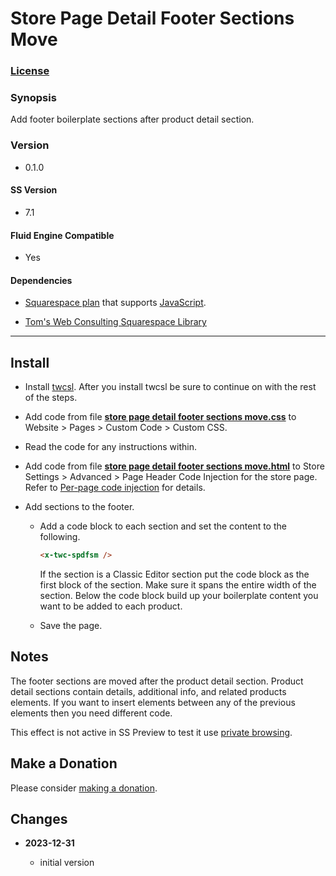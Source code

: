 # Store Page Detail Footer Sections Move

### [License][1]

### Synopsis

Add footer boilerplate sections after product detail section.

### Version

  * 0.1.0

#### SS Version

  * 7.1

#### Fluid Engine Compatible

  * Yes

#### Dependencies

  * [Squarespace plan][2] that supports [JavaScript][3].
  
  * [Tom's Web Consulting Squarespace Library][4]

---

## Install

* Install [twcsl][5]. After you install twcsl be sure to continue on with the
  rest of the steps.
  
* Add code from file **[store page detail footer sections move.css][6]** to
  Website > Pages > Custom Code > Custom CSS.
  
* Read the code for any instructions within.
  
* Add code from file **[store page detail footer sections move.html][7]** to
  Store Settings > Advanced > Page Header Code Injection for the store page.
  Refer to [Per-page code injection][8] for details.
  
* Add sections to the footer.

  * Add a code block to each section and set the content to the following.
    
    ```html
    <x-twc-spdfsm />
    ```
    
    If the section is a Classic Editor section put the code block as the first
    block of the section. Make sure it spans the entire width of the section.
    Below the code block build up your boilerplate content you want to be added
    to each product.
    
  * Save the page.

## Notes

The footer sections are moved after the product detail section. Product detail
sections contain details, additional info, and related products elements. If you
want to insert elements between any of the previous elements then you need
different code.

This effect is not active in SS Preview to test it use [private browsing][9].

## Make a Donation

Please consider [making a donation][10].

## Changes

<!-- * **2023-10-21**

  * make what gets moved from the footer to additional info broader
  * bumped version to 0.2.0
  -->
* **2023-12-31**

  * initial version

[1]: https://github.com/tomsWebConsulting/twcsl/blob/main/LICENSE.txt#L1
[2]: https://www.squarespace.com/pricing
[3]: https://en.wikipedia.org/wiki/JavaScript
[4]: https://github.com/tomsWebConsulting/twcsl
[5]: https://github.com/tomsWebConsulting/twcsl#install-options
[6]: store%20page%20detail%20footer%20sections%20move.css#L1
[7]: store%20page%20detail%20footer%20sections%20move.html#L1
[8]: https://support.squarespace.com/hc/en-us/articles/205815908-Using-code-injection#toc-per-page-code-injection
[9]: https://support.squarespace.com/hc/en-us/articles/207099587-Using-private-browsing-or-incognito-mode
[10]: https://github.com/tomsWebConsulting/twcsl#make-a-donation
